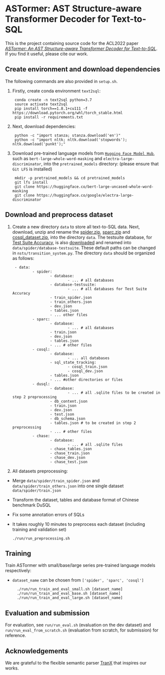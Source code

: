# ASTormer: AST Structure-aware Transformer Decoder for Text-to-SQL

This is the project containing source code for the ACL2022 paper [*ASTormer: An AST Structure-aware Transformer Decoder for Text-to-SQL*](https://to-be-realized). If you find it useful, please cite our work.


## Create environment and download dependencies
The following commands are also provided in `setup.sh`.

1. Firstly, create conda environment `text2sql`:
    
        conda create -n text2sql python=3.7
        source activate text2sql
        pip install torch==1.8.1+cu111 -f https://download.pytorch.org/whl/torch_stable.html
        pip install -r requirements.txt

2. Next, download dependencies:

        python -c "import stanza; stanza.download('en')"
        python -c "import nltk; nltk.download('stopwords'); nltk.download('punkt');"

3. Download pre-trained language models from [`Hugging Face Model Hub`](https://huggingface.co/models), such as `bert-large-whole-word-masking` and `electra-large-discriminator`, into the `pretrained_models` directory: (please ensure that `Git LFS` is installed)

        mkdir -p pretrained_models && cd pretrained_models
        git lfs install
        git clone https://huggingface.co/bert-large-uncased-whole-word-masking
        git clone https://huggingface.co/google/electra-large-discriminator

## Download and preprocess dataset

1. Create a new directory `data` to store all text-to-SQL data. Next, download, unzip and rename the [spider.zip](https://drive.google.com/uc?export=download&id=1_AckYkinAnhqmRQtGsQgUKAnTHxxX5J0), [sparc.zip](https://drive.google.com/uc?export=download&id=1Uu7NMHTR1tdQw1t7bAuM7OPU4LElVKfg) and [cosql_dataset.zip](https://drive.google.com/uc?export=download&id=1Y3ydpFiQQ3FC0bzdfy3groV95O_f1nXF), into the directory `data`. The testsuite database, for [Test Suite Accuracy](https://arxiv.org/abs/2010.02840), is also [downloaded](https://drive.google.com/file/d/1mkCx2GOFIqNesD4y8TDAO1yX1QZORP5w/view) and renamed into `data/spider/database-testsuite`. These default paths can be changed in `nsts/transition_system.py`. The directory `data` should be organized as follows:

        - data:
                - spider:
                        - database:
                                - ... # all databases
                        - database-testsuite:
                                - ... # all databases for Test Suite Accuracy
                        - train_spider.json
                        - train_others.json
                        - dev.json
                        - tables.json
                        - ... other files
                - sparc:
                        - database:
                                - ... # all databases
                        - train.json
                        - dev.json
                        - tables.json
                        - ... # other files
                - cosql:
                        - database:
                                - ... all databases
                        - sql_state_tracking:
                                - cosql_train.json
                                - cosql_dev.json
                        - tables.json
                        - ... #other directories or files
                - dusql:
                        - database:
                                - ... # all .sqlite files to be created in step 2 preprocessing
                        - db_content.json
                        - train.json
                        - dev.json
                        - test.json
                        - db_schema.json
                        - tables.json # to be created in step 2 preprocessing
                        - ... # other files
                - chase:
                        - database:
                                - ... # all .sqlite files
                        - chase_tables.json
                        - chase_train.json
                        - chase_dev.json
                        - chase_test.json

2. All datasets preprocessing:
  - Merge `data/spider/train_spider.json` and `data/spider/train_others.json` into one single dataset `data/spider/train.json`
  - Transform the dataset, tables and database format of Chinese benchmark DuSQL
  - Fix some annotation errors of SQLs
  - It takes roughly 10 minutes to preprocess each dataset (including training and validation set)

        ./run/run_preprocessing.sh


## Training

Train ASTormer with small/base/large series pre-trained language models respectively:
- `dataset_name` can be chosen from `['spider', 'sparc', 'cosql']`

        ./run/run_train_and_eval_small.sh [dataset_name]
        ./run/run_train_and_eval_base.sh [dataset_name]
        ./run/run_train_and_eval_large.sh [dataset_name]

## Evaluation and submission

For evaluation, see `run/run_eval.sh` (evaluation on the dev dataset) and `run/run_eval_from_scratch.sh` (evaluation from scratch, for submission) for reference.

## Acknowledgements

We are grateful to the flexible semantic parser [TranX](https://github.com/pcyin/tranX) that inspires our works.